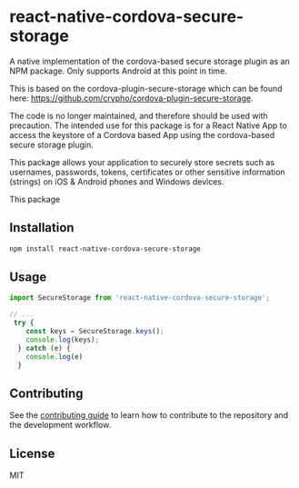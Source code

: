 # react-native-cordova-secure-storage

A native implementation of the cordova-based secure storage plugin as an NPM package. Only supports Android at this point in time.

This is based on the cordova-plugin-secure-storage which can be found here: https://github.com/crypho/cordova-plugin-secure-storage. 

The code is no longer maintained, and therefore should be used with precaution. The intended use for this package is for a React Native App to access the keystore of a Cordova based App using the cordova-based secure storage plugin.

This package allows your application to securely store secrets such as usernames, passwords, tokens, certificates or other sensitive information (strings) on iOS & Android phones and Windows devices.

This package 

## Installation

```sh
npm install react-native-cordova-secure-storage
```

## Usage

```js
import SecureStorage from 'react-native-cordova-secure-storage';

// ...
 try {
    const keys = SecureStorage.keys();
    console.log(keys);
  } catch (e) {
    console.log(e)
  }
```

## Contributing

See the [contributing guide](CONTRIBUTING.md) to learn how to contribute to the repository and the development workflow.

## License

MIT
